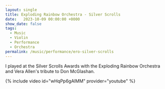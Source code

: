 ```yaml
---
layout: single
title: Exploding Rainbow Orchestra - Silver Scrolls
date:   2023-10-09 00:00:00 +0000
show_date: false
tags: 
  - Music
  - Violin
  - Performance
  - Orchestra
permalink: /music/performance/ero-silver-scrolls
---
```


I played at the Silver Scrolls Awards with the Exploding Rainbow Orchestra and Vera Allen's tribute to Don McGlashan.

{% include video id="wHqPp6gAlMM" provider="youtube" %}